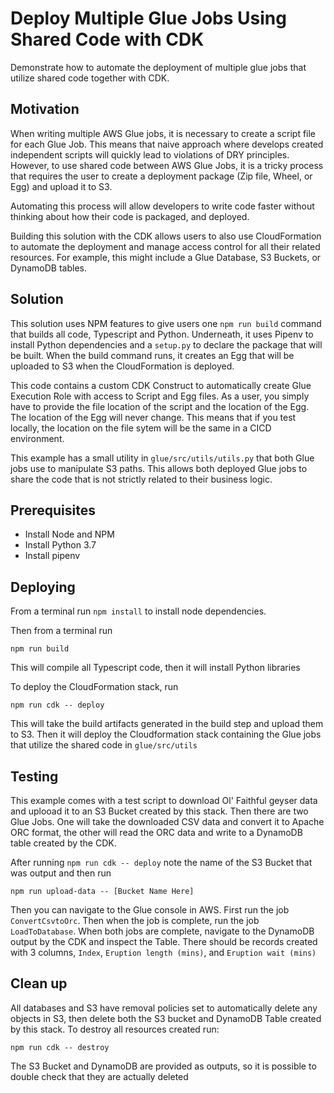 # Deploy Multiple Glue Jobs Using Shared Code with CDK

Demonstrate how to automate the deployment of multiple glue jobs that utilize shared code together
with CDK.

## Motivation

When writing multiple AWS Glue jobs, it is necessary to create a script file for each Glue Job. This
means that naive approach where develops created independent scripts will quickly lead to violations
of DRY principles. However, to use shared code between AWS Glue Jobs, it is a tricky process that
requires the user to create a deployment package (Zip file, Wheel, or Egg) and upload it to S3.

Automating this process will allow developers to write code faster without thinking about how their
code is packaged, and deployed.

Building this solution with the CDK allows users to also use CloudFormation to automate the
deployment and manage access control for all their related resources. For example, this might
include a Glue Database, S3 Buckets, or DynamoDB tables.

## Solution

This solution uses NPM features to give users one `npm run build` command that builds all code,
Typescript and Python. Underneath, it uses Pipenv to install Python dependencies and a `setup.py` to
declare the package that will be built. When the build command runs, it creates an Egg that will be
uploaded to S3 when the CloudFormation is deployed.

This code contains a custom CDK Construct to automatically create Glue Execution Role with access to
Script and Egg files. As a user, you simply have to provide the file location of the script and the
location of the Egg. The location of the Egg will never change. This means that if you test locally,
the location on the file sytem will be the same in a CICD environment.

This example has a small utility in `glue/src/utils/utils.py` that both Glue jobs use to manipulate
S3 paths. This allows both deployed Glue jobs to share the code that is not strictly related to
their business logic.

## Prerequisites

-   Install Node and NPM
-   Install Python 3.7
-   Install pipenv

## Deploying

From a terminal run `npm install` to install node dependencies.

Then from a terminal run

```
npm run build
```

This will compile all Typescript code, then it will install Python libraries

To deploy the CloudFormation stack, run

```
npm run cdk -- deploy
```

This will take the build artifacts generated in the build step and upload them to S3. Then it will
deploy the Cloudformation stack containing the Glue jobs that utilize the shared code in
`glue/src/utils`

## Testing

This example comes with a test script to download Ol' Faithful geyser data and uplooad it to an S3
Bucket created by this stack. Then there are two Glue Jobs. One will take the downloaded CSV data
and convert it to Apache ORC format, the other will read the ORC data and write to a DynamoDB table
created by the CDK.

After running `npm run cdk -- deploy` note the name of the S3 Bucket that was output and then run

```
npm run upload-data -- [Bucket Name Here]
```

Then you can navigate to the Glue console in AWS. First run the job `ConvertCsvtoOrc`. Then when the
job is complete, run the job `LoadToDatabase`. When both jobs are complete, navigate to the DynamoDB
output by the CDK and inspect the Table. There should be records created with 3 columns, `Index`,
`Eruption length (mins)`, and `Eruption wait (mins)`

## Clean up

All databases and S3 have removal policies set to automatically delete any objects in S3, then
delete both the S3 bucket and DynamoDB Table created by this stack. To destroy all
resources created run:

```
npm run cdk -- destroy
```

The S3 Bucket and DynamoDB are provided as outputs, so it is possible to double check that they are
actually deleted
